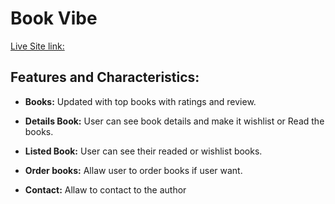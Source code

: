 # Book Vibe

[Live Site link:](https://books-vibe-react.netlify.app/)

## Features and Characteristics:

- **Books:** Updated with top books with ratings and review.

- **Details Book:** User can see book details and make it wishlist or Read the books.

- **Listed Book:** User can see their readed or wishlist books. 

- **Order books:** Allaw user to order books if user want.

- **Contact:** Allaw to contact to the author
